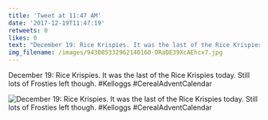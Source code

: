 ```yaml
---
title: 'Tweet at 11:47 AM'
date: '2017-12-19T11:47:19'
retweets: 0
likes: 0
text: "December 19: Rice Krispies. It was the last of the Rice Krispies today. Still lots of Frosties left though. #Kelloggs #CerealAdventCalendar"
img_filename: /images/943085332962140160-DRaDE39XcAEhcx7.jpg
---
```

December 19: Rice Krispies. It was the last of the Rice Krispies today. Still lots of Frosties left though. #Kelloggs #CerealAdventCalendar

![December 19: Rice Krispies. It was the last of the Rice Krispies today. Still lots of Frosties left though. #Kelloggs #CerealAdventCalendar](/images/943085332962140160-DRaDE39XcAEhcx7.jpg "December 19: Rice Krispies. It was the last of the Rice Krispies today. Still lots of Frosties left though. #Kelloggs #CerealAdventCalendar")
